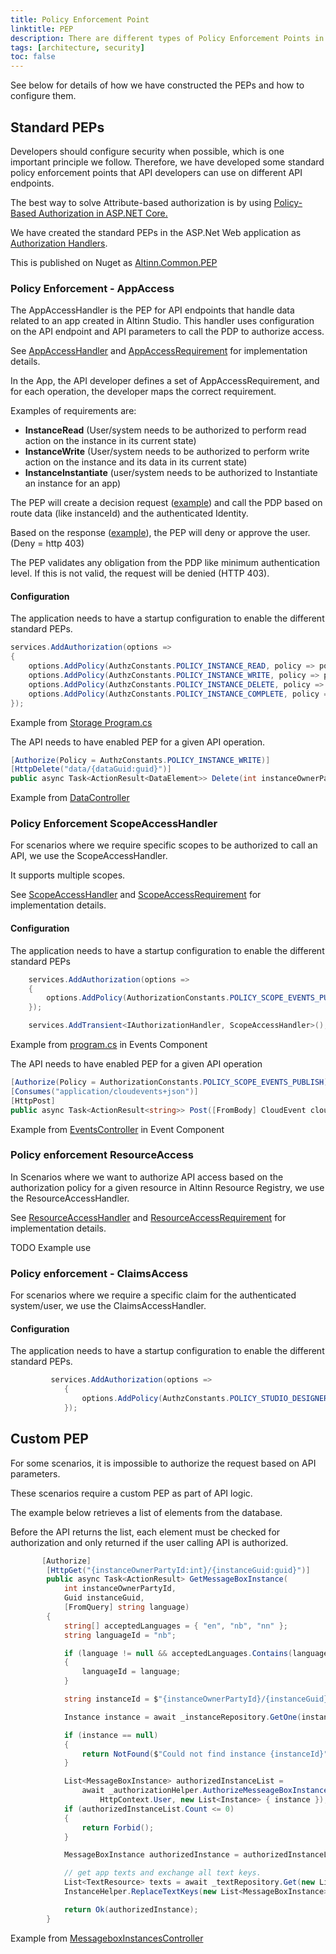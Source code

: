 ```yaml
---
title: Policy Enforcement Point
linktitle: PEP
description: There are different types of Policy Enforcement Points in the Altinn 3 platform. 
tags: [architecture, security]
toc: false
---
```


See below for details of how we have constructed the PEPs and how to configure them.

## Standard PEPs

Developers should configure security when possible, which is one important principle we follow. 
Therefore, we have developed some standard policy enforcement points that API developers can use on different API endpoints.

The best way to solve Attribute-based authorization is by using
[Policy-Based Authorization in ASP.NET Core.](https://docs.microsoft.com/en-us/aspnet/core/security/authorization/policies)

We have created the standard PEPs in the ASP.Net Web application as 
[Authorization Handlers](https://github.com/dotnet/aspnetcore/blob/main/src/Security/Authorization/Core/src/AuthorizationHandler.cs).

This is published on Nuget as [Altinn.Common.PEP](https://www.nuget.org/packages/Altinn.Common.PEP)

### Policy Enforcement - AppAccess

The AppAccessHandler is the PEP for API endpoints that handle data related to an app created in Altinn Studio. This handler uses configuration
on the API endpoint and API parameters to call the PDP to authorize access. 

See [AppAccessHandler](https://github.com/Altinn/altinn-authorization/blob/main/src/Altinn.Common.PEP/Altinn.Common.PEP/Authorization/AppAccessHandler.cs) 
and [AppAccessRequirement](https://github.com/Altinn/altinn-authorization/blob/main/src/Altinn.Common.PEP/Altinn.Common.PEP/Authorization/AppAccessRequirement.cs) for implementation details.


In the App, the API developer defines a set of AppAccessRequirement, and for each operation, the developer maps the correct requirement.

Examples of requirements are:

- **InstanceRead** (User/system needs to be authorized to perform read action on the instance in its current state)
- **InstanceWrite** (User/system needs to be authorized to perform write action on the instance and its data in its current state)
- **InstanceInstantiate** (user/system needs to be authorized to Instantiate an instance for an app)

The PEP will create a decision request ([example](https://github.com/Altinn/altinn-authorization/blob/main/test/IntegrationTests/Data/Xacml/3.0/AltinnApps/AltinnApps0007Request.json)) and call the PDP
 based on route data (like instanceId) and the authenticated Identity.

Based on the response ([example](https://github.com/Altinn/altinn-authorization/blob/main/test/IntegrationTests/Data/Xacml/3.0/AltinnApps/AltinnApps0007Response.json)), the PEP will deny or approve the user. (Deny = http 403)

The PEP validates any obligation from the PDP like minimum authentication level. If this is not valid, the request will be denied (HTTP 403).

#### Configuration

The application needs to have a startup configuration to enable the different standard PEPs.

```c#
services.AddAuthorization(options =>
{
    options.AddPolicy(AuthzConstants.POLICY_INSTANCE_READ, policy => policy.Requirements.Add(new AppAccessRequirement("read")));
    options.AddPolicy(AuthzConstants.POLICY_INSTANCE_WRITE, policy => policy.Requirements.Add(new AppAccessRequirement("write")));
    options.AddPolicy(AuthzConstants.POLICY_INSTANCE_DELETE, policy => policy.Requirements.Add(new AppAccessRequirement("delete")));
    options.AddPolicy(AuthzConstants.POLICY_INSTANCE_COMPLETE, policy => policy.Requirements.Add(new AppAccessRequirement("complete")));
});

```

Example from [Storage Program.cs](https://github.com/Altinn/altinn-storage/blob/main/src/Storage/Program.cs)

The API needs to have enabled PEP for a given API operation.

```c#
[Authorize(Policy = AuthzConstants.POLICY_INSTANCE_WRITE)]
[HttpDelete("data/{dataGuid:guid}")]
public async Task<ActionResult<DataElement>> Delete(int instanceOwnerPartyId, Guid instanceGuid, Guid dataGuid)

```

Example from [DataController](https://github.com/Altinn/altinn-storage/blob/main/src/Storage/Controllers/DataController.cs)


### Policy Enforcement ScopeAccessHandler

For scenarios where we require specific scopes to be authorized to call an API, we use the ScopeAccessHandler.

It supports multiple scopes.


See [ScopeAccessHandler](https://github.com/Altinn/altinn-authorization/blob/main/src/Altinn.Common.PEP/Altinn.Common.PEP/Authorization/ScopeAccessHandler.cs) 
and [ScopeAccessRequirement](https://github.com/Altinn/altinn-authorization/blob/main/src/Altinn.Common.PEP/Altinn.Common.PEP/Authorization/ScopeAccessRequirement.cs) for implementation details.


#### Configuration

The application needs to have a startup configuration to enable the different standard PEPs

```c#
    services.AddAuthorization(options =>
    {
        options.AddPolicy(AuthorizationConstants.POLICY_SCOPE_EVENTS_PUBLISH, policy => policy.Requirements.Add(new ScopeAccessRequirement("altinn:events.publish")));
    });    

    services.AddTransient<IAuthorizationHandler, ScopeAccessHandler>();
```

Example from [program.cs](https://github.com/Altinn/altinn-events/blob/main/src/Events/Program.cs) in Events Component

The API needs to have enabled PEP for a given API operation

```c#
[Authorize(Policy = AuthorizationConstants.POLICY_SCOPE_EVENTS_PUBLISH)]
[Consumes("application/cloudevents+json")]
[HttpPost]
public async Task<ActionResult<string>> Post([FromBody] CloudEvent cloudEvent)

```

Example from [EventsController](https://github.com/Altinn/altinn-events/blob/main/src/Events/Controllers/EventsController.cs) in Event Component

### Policy enforcement ResourceAccess

In Scenarios where we want to authorize API access based on the authorization policy for a given resource in Altinn Resource Registry, we use the ResourceAccessHandler.


See [ResourceAccessHandler](https://github.com/Altinn/altinn-authorization/blob/main/src/Altinn.Common.PEP/Altinn.Common.PEP/Authorization/ResourceAccessHandler.cs) 
and [ResourceAccessRequirement](https://github.com/Altinn/altinn-authorization/blob/main/src/Altinn.Common.PEP/Altinn.Common.PEP/Authorization/ResourceAccessRequirement.cs) for implementation details.

TODO Example use

### Policy enforcement - ClaimsAccess

For scenarios where we require a specific claim for the authenticated system/user, we use the ClaimsAccessHandler.


#### Configuration

The application needs to have a startup configuration to enable the different standard PEPs.

```c#
         services.AddAuthorization(options =>
            {
                options.AddPolicy(AuthzConstants.POLICY_STUDIO_DESIGNER, policy => policy.Requirements.Add(new ClaimAccessRequirement("urn:altinn:app", "studio.designer")));
            });

```



## Custom PEP

For some scenarios, it is impossible to authorize the request based on API parameters.

These scenarios require a custom PEP as part of API logic.

The example below retrieves a list of elements from the database. 

Before the API returns the list, each element must be checked for authorization and only returned if the user calling API is authorized.

```c#
       [Authorize]
        [HttpGet("{instanceOwnerPartyId:int}/{instanceGuid:guid}")]
        public async Task<ActionResult> GetMessageBoxInstance(
            int instanceOwnerPartyId,
            Guid instanceGuid,
            [FromQuery] string language)
        {
            string[] acceptedLanguages = { "en", "nb", "nn" };
            string languageId = "nb";

            if (language != null && acceptedLanguages.Contains(language.ToLower()))
            {
                languageId = language;
            }

            string instanceId = $"{instanceOwnerPartyId}/{instanceGuid}";

            Instance instance = await _instanceRepository.GetOne(instanceId, instanceOwnerPartyId);

            if (instance == null)
            {
                return NotFound($"Could not find instance {instanceId}");
            }

            List<MessageBoxInstance> authorizedInstanceList =
                await _authorizationHelper.AuthorizeMesseageBoxInstances(
                    HttpContext.User, new List<Instance> { instance });
            if (authorizedInstanceList.Count <= 0)
            {
                return Forbid();
            }

            MessageBoxInstance authorizedInstance = authorizedInstanceList.First();

            // get app texts and exchange all text keys.
            List<TextResource> texts = await _textRepository.Get(new List<string> { instance.AppId }, languageId);
            InstanceHelper.ReplaceTextKeys(new List<MessageBoxInstance> { authorizedInstance }, texts, languageId);

            return Ok(authorizedInstance);
        }
```

Example from [MessageboxInstancesController](https://github.com/Altinn/altinn-storage/blob/main/src/Storage/Controllers/MessageboxInstancesController.cs)